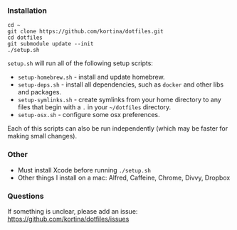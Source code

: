 ### Installation

    cd ~
    git clone https://github.com/kortina/dotfiles.git
    cd dotfiles
    git submodule update --init
    ./setup.sh

`setup.sh` will run all of the following setup scripts: 

* `setup-homebrew.sh` - install and update homebrew.
* `setup-deps.sh` - install all dependencies, such as `docker` and other libs and packages.
* `setup-symlinks.sh` - create symlinks from your home directory to any files that begin with a `.` in your `~/dotfiles` directory.
* `setup-osx.sh` - configure some osx preferences.

Each of this scripts can also be run independently (which may be faster for making small changes).

### Other

* Must install Xcode before running `./setup.sh`
* Other things I install on a mac: Alfred, Caffeine, Chrome, Divvy, Dropbox

### Questions

If something is unclear, please add an issue: https://github.com/kortina/dotfiles/issues
